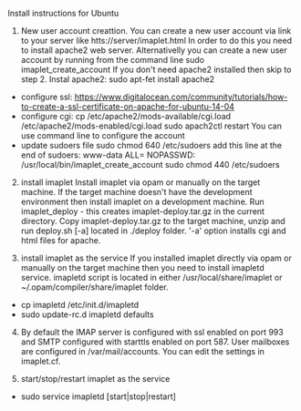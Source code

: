 Install instructions for Ubuntu

1. New user account creattion.
You can create a new user account via link to your server like
  htts://server/imaplet.html
In order to do this you need to install apache2 web server.
Alternativelly you can create a new user account by running from the command line
sudo imaplet_create_account
If you don't need apache2 installed then skip to step 2.
Instal apache2: sudo apt-fet install apache2
- configure ssl: https://www.digitalocean.com/community/tutorials/how-to-create-a-ssl-certificate-on-apache-for-ubuntu-14-04
- configure cgi: 
cp /etc/apache2/mods-available/cgi.load /etc/apache2/mods-enabled/cgi.load
sudo apach2ctl restart
You can use command line to configure the account
- update sudoers file
sudo chmod 640 /etc/sudoers
add this line at the end of sudoers: www-data ALL= NOPASSWD: /usr/local/bin/imaplet_create_account
sudo chmod 440 /etc/sudoers

2. install imaplet
Install imaplet via opam or manually on the target machine.
If the target machine doesn't have the development environment then
install imaplet on a development machine. Run imaplet_deploy - this creates
imaplet-deploy.tar.gz in the current directory.
Copy imaplet-deploy.tar.gz to the target machine, unzip and run deploy.sh [-a]
located in ./deploy folder. '-a' option installs cgi and html files for apache.

3. install imaplet as the service
If you installed imaplet directly via opam or manually on the target machine then
you need to install imapletd service. imapletd script is located in 
either /usr/local/share/imaplet or ~/.opam/compiler/share/imaplet folder.
- cp imapletd /etc/init.d/imapletd
- sudo update-rc.d imapletd defaults

4. By default the IMAP server is configured with ssl enabled on port 993 and SMTP configured with starttls enabled on port 587. User mailboxes are configured in /var/mail/accounts. You can edit the settings in imaplet.cf.

5. start/stop/restart imaplet as the service
- sudo service imapletd [start|stop|restart]
